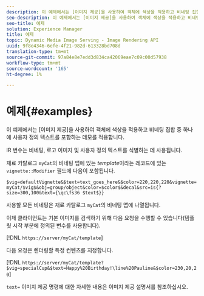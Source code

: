 ```yaml
---
description: 이 예제에서는 [이미지 제공]을 사용하여 객체에 색상을 적용하고 비네팅 집합 중 하나에 사용자 정의 텍스트를 포함하는 데모를 적용합니다.
seo-description: 이 예제에서는 [이미지 제공]을 사용하여 객체에 색상을 적용하고 비네팅 집합 중 하나에 사용자 정의 텍스트를 포함하는 데모를 적용합니다.
seo-title: 예제
solution: Experience Manager
title: 예제
topic: Dynamic Media Image Serving - Image Rendering API
uuid: 9f8e4346-6efe-4f21-982d-613328bd708d
translation-type: tm+mt
source-git-commit: 97a84e8e7edd3d834ca42069eae7c09c00d57938
workflow-type: tm+mt
source-wordcount: '165'
ht-degree: 1%

---
```



# 예제{#examples}

이 예제에서는 [이미지 제공]을 사용하여 객체에 색상을 적용하고 비네팅 집합 중 하나에 사용자 정의 텍스트를 포함하는 데모를 적용합니다.

IR 변수는 비네팅, 로고 이미지 및 사용자 정의 텍스트를 식별하는 데 사용됩니다.

재료 카탈로그 `myCat`의 비네팅 맵에 있는 *template*&#x200B;이라는 레코드에 있는 `vignette::Modifier` 필드에 다음이 포함됩니다.

`$vig=defaultVignette&$text=text_goes_here&$color=220,220,220&vignette=myCat/$vig$&obj=group/object&color=$color$&decal&src=is{?size=300,100&text={\qc\fs36 $text$}}`

사용할 모든 비네팅은 재료 카탈로그 `myCat`의 비네팅 맵에 나열됩니다.

이제 클라이언트는 기본 이미지를 검색하기 위해 다음 요청을 수행할 수 있습니다(템플릿 시작 부분에 정의된 변수를 사용합니다).

[!DNL `https://server/myCat/template`]

다음 요청은 렌더링할 특정 컨텐츠를 지정합니다.

[!DNL `https://server/myCat/template?$vig=specialCup&$text=Happy%20Birthday!\line%20Pauline&$color=230,20,20`]

`text=` 이미지 제공 명령에 대한 자세한 내용은 이미지 제공 설명서를 참조하십시오.
